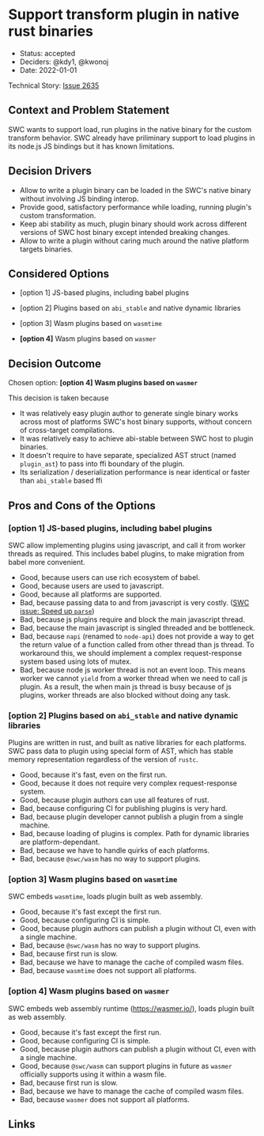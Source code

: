 # Support transform plugin in native rust binaries

-   Status: accepted <!-- optional -->
-   Deciders: @kdy1, @kwonoj <!-- optional -->
-   Date: 2022-01-01 <!-- optional -->

Technical Story: [Issue 2635](https://github.com/swc-project/swc/issues/2635) <!-- optional -->

## Context and Problem Statement

SWC wants to support load, run plugins in the native binary for the custom transform behavior. SWC already have priliminary support to load plugins in its node.js JS bindings but it has known limitations.

## Decision Drivers <!-- optional -->

-   Allow to write a plugin binary can be loaded in the SWC's native binary without involving JS binding interop.
-   Provide good, satisfactory performance while loading, running plugin's custom transformation.
-   Keep abi stability as much, plugin binary should work across different versions of SWC host binary except intended breaking changes.
-   Allow to write a plugin without caring much around the native platform targets binaries.

## Considered Options

-   [option 1] JS-based plugins, including babel plugins

-   [option 2] Plugins based on `abi_stable` and native dynamic libraries

-   [option 3] Wasm plugins based on `wasmtime`

-   **[option 4]** Wasm plugins based on `wasmer`

## Decision Outcome

Chosen option: **[option 4] Wasm plugins based on `wasmer`**

This decision is taken because

-   It was relatively easy plugin author to generate single binary works across most of platforms SWC's host binary supports, without concern of cross-target compilations.
-   It was relatively easy to achieve abi-stable between SWC host to plugin binaries.
-   It doesn't require to have separate, specialized AST struct (named `plugin_ast`) to pass into ffi boundary of the plugin.
-   Its serialization / deserialization performance is near identical or faster than `abi_stable` based ffi

## Pros and Cons of the Options <!-- optional -->

### [option 1] JS-based plugins, including babel plugins

SWC allow implementing plugins using javascript, and call it from worker threads as required.
This includes babel plugins, to make migration from babel more convenient.

-   Good, because users can use rich ecosystem of babel.
-   Good, because users are used to javascript.
-   Good, because all platforms are supported.
-   Bad, because passing data to and from javascript is very costly. ([SWC issue: Speed up `parse`](https://github.com/swc-project/swc/issues/2175))
-   Bad, because js plugins require and block the main javascript thread.
-   Bad, because the main javascript is singled threaded and be bottleneck.
-   Bad, because `napi` (renamed to `node-api`) does not provide a way to get the return value of a function called from other thread than js thread. To workaround this, we should implement a complex request-response system based using lots of mutex.
-   Bad, because node js worker thread is not an event loop. This means worker we cannot `yield` from a worker thread when we need to call js plugin. As a result, the when main js thread is busy because of js plugins, worker threads are also blocked without doing any task.

### [option 2] Plugins based on `abi_stable` and native dynamic libraries

Plugins are written in rust, and built as native libraries for each platforms. SWC pass data to plugin using special form of AST, which has stable memory representation regardless of the version of `rustc`.

-   Good, because it's fast, even on the first run.
-   Good, because it does not require very complex request-response system.
-   Good, because plugin authors can use all features of rust.
-   Bad, because configuring CI for publishing plugins is very hard.
-   Bad, because plugin developer cannot publish a plugin from a single machine.
-   Bad, because loading of plugins is complex. Path for dynamic libraries are platform-dependant.
-   Bad, because we have to handle quirks of each platforms.
-   Bad, because `@swc/wasm` has no way to support plugins.

### [option 3] Wasm plugins based on `wasmtime`

SWC embeds `wasmtime`, loads plugin built as web assembly.

-   Good, because it's fast except the first run.
-   Good, because configuring CI is simple.
-   Good, because plugin authors can publish a plugin without CI, even with a single machine.
-   Bad, because `@swc/wasm` has no way to support plugins.
-   Bad, because first run is slow.
-   Bad, because we have to manage the cache of compiled wasm files.
-   Bad, because `wasmtime` does not support all platforms.

### [option 4] Wasm plugins based on `wasmer`

SWC embeds web assembly runtime (https://wasmer.io/), loads plugin built as web assembly.

-   Good, because it's fast except the first run.
-   Good, because configuring CI is simple.
-   Good, because plugin authors can publish a plugin without CI, even with a single machine.
-   Good, because `@swc/wasm` can support plugins in future as `wasmer` officially supports using it within a wasm file.
-   Bad, because first run is slow.
-   Bad, because we have to manage the cache of compiled wasm files.
-   Bad, because `wasmer` does not support all platforms.

## Links
